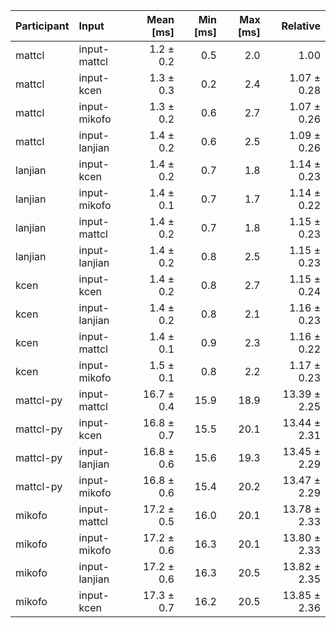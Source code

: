 | Participant | Input | Mean [ms] | Min [ms] | Max [ms] | Relative |
|:---|:---|---:|---:|---:|---:|
| mattcl | input-mattcl | 1.2 ± 0.2 | 0.5 | 2.0 | 1.00 |
| mattcl | input-kcen | 1.3 ± 0.3 | 0.2 | 2.4 | 1.07 ± 0.28 |
| mattcl | input-mikofo | 1.3 ± 0.2 | 0.6 | 2.7 | 1.07 ± 0.26 |
| mattcl | input-lanjian | 1.4 ± 0.2 | 0.6 | 2.5 | 1.09 ± 0.26 |
| lanjian | input-kcen | 1.4 ± 0.2 | 0.7 | 1.8 | 1.14 ± 0.23 |
| lanjian | input-mikofo | 1.4 ± 0.1 | 0.7 | 1.7 | 1.14 ± 0.22 |
| lanjian | input-mattcl | 1.4 ± 0.2 | 0.7 | 1.8 | 1.15 ± 0.23 |
| lanjian | input-lanjian | 1.4 ± 0.2 | 0.8 | 2.5 | 1.15 ± 0.23 |
| kcen | input-kcen | 1.4 ± 0.2 | 0.8 | 2.7 | 1.15 ± 0.24 |
| kcen | input-lanjian | 1.4 ± 0.2 | 0.8 | 2.1 | 1.16 ± 0.23 |
| kcen | input-mattcl | 1.4 ± 0.1 | 0.9 | 2.3 | 1.16 ± 0.22 |
| kcen | input-mikofo | 1.5 ± 0.1 | 0.8 | 2.2 | 1.17 ± 0.23 |
| mattcl-py | input-mattcl | 16.7 ± 0.4 | 15.9 | 18.9 | 13.39 ± 2.25 |
| mattcl-py | input-kcen | 16.8 ± 0.7 | 15.5 | 20.1 | 13.44 ± 2.31 |
| mattcl-py | input-lanjian | 16.8 ± 0.6 | 15.6 | 19.3 | 13.45 ± 2.29 |
| mattcl-py | input-mikofo | 16.8 ± 0.6 | 15.4 | 20.2 | 13.47 ± 2.29 |
| mikofo | input-mattcl | 17.2 ± 0.5 | 16.0 | 20.1 | 13.78 ± 2.33 |
| mikofo | input-mikofo | 17.2 ± 0.6 | 16.3 | 20.1 | 13.80 ± 2.33 |
| mikofo | input-lanjian | 17.2 ± 0.6 | 16.3 | 20.5 | 13.82 ± 2.35 |
| mikofo | input-kcen | 17.3 ± 0.7 | 16.2 | 20.5 | 13.85 ± 2.36 |
